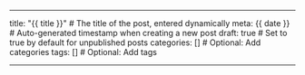 ---

title: "{{ title }}" # The title of the post, entered dynamically
meta: {{ date }}     # Auto-generated timestamp when creating a new post
draft: true          # Set to true by default for unpublished posts
categories: []       # Optional: Add categories
tags: []             # Optional: Add tags

---